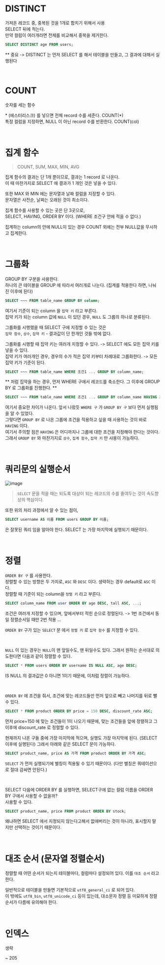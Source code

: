 DISTINCT
=
가져온 레코드 중, 중복된 것을 1개로 합치기 위해서 사용  
SELECT 뒤에 적는다.  
만약 컬럼이 여러개라면 전체를 비교해서 중복을 제거한다.

```SQL
SELECT DISTINCT age FROM users;
```

** 중요 -> DISTINCT 는 먼저 SELECT 를 해서 테이블을 만들고, 그 결과에 대해서 실행된다

<br>

COUNT
=
숫자를 세는 함수

\* (에스터리스크) 를 넣으면 전체 record 수를 세준다. COUNT(*)  
특정 컬럼을 지정하면, NULL 이 아닌 record 수를 반환한다. COUNT(col)

<br>

집계 함수
=
> COUNT, SUM, MAX, MIN, AVG

집계 함수의 결과는 단 1개 뿐이므로, 결과는 1 record 로 나온다.  
이 때 마찬가지로 SELECT 에 결과가 1 개인 것은 넣을 수 있다.  

또한 MAX 와 MIN 에는 문자열과 날짜 컬럼을 지정할 수 있다.  
문자열은 사전순, 날짜는 오래된 것이 최소이다.  

집계 함수를 사용할 수 있는 곳은 단 3곳으로,  
SELECT, HAVING, ORDER BY 이다. (WHERE 조건구 안에 적을 수 없다.)

집계하는 column의 안에 NULL이 있는 경우 COUNT 외에는 전부 NULL값을 무시하고 집계한다.

<br>

그룹화
=
GROUP BY 구분을 사용한다.  
하나의 큰 테이블을 GROUP 에 따라서 여러개로 나눈다. (집계를 적용한다 하면, 나눠진 이후에 된다)

```SQL
SELECT ~~~ FROM table_name GROUP BY column;
```

여기서 기준이 되는 column 을 `집약 키` 라고 부른다.  
집약 키가 되는 column 값에 `NULL` 이 있던 경우, `NULL` 도 그룹의 하나로 분류된다.

그룹화를 시행했을 때 SELECT 구에 지정할 수 있는 것은  
`집약 함수`, `상수`, `집약 키` - 결과값이 단 한개인 것들 밖에 없다.

그룹화를 시행할 때 집약 키는 여러개 지정할 수 있다. -> SELECT 에도 모든 집약 키를 넣을 수 있다.  
집약 키가 여러개인 경우, 경우의 수가 적은 집약 키부터 차례대로 그룹화한다. -> 모든 집약 키가 기준이 된다.

```SQL
SELECT ~~~ FROM table_name WHERE 조건1 ... GROUP BY column_name;
```

 ** 처럼 집약을 하는 경우, 먼저 WHERE 구에서 레코드를 축소한다. 그 이후에 GROUP BY 로 그룹화를 진행한다. **

 ```SQL
SELECT ~~~ FROM table_name WHERE 조건1 ... GROUP BY column_name HAVING 조건2 ...;
 ```

 여기서 중요한 차이가 나온다. 앞서 나왔듯 `WHERE 구` 가 `GROUP BY 구` 보다 먼저 실행됨을 알 수 있었다.  
 그렇다면 `GROUP BY` 로 나온 그룹에 조건을 적용하고 싶을 때 사용하는 것이 바로 `HAVING` 이다.  
 여기서 주의할 점은 `HAVING` 은 어디까지나 그룹에 대한 조건을 지정해야 한다는 것이다.  
 그래서 `GROUP BY` 와 마찬가지로 `상수`, `집계 함수`, `집약 키` 만 사용이 가능하다.

 <br>

 쿼리문의 실행순서
 =
 ![image](https://user-images.githubusercontent.com/19279163/153811953-d8756b0e-7740-4a35-840d-c9ae87b49a3b.png)

> `SELECT` 문을 적을 때는 되도록 대상이 되는 레코드의 수를 줄여두는 것이 속도향상의 핵심이다.

또한 위의 처리 과정에서 알 수 있는 점이,
```SQL
SELECT username AS 이름 FROM users GROUP BY 이름;
```
은 잘못된 쿼리 임을 알아야 한다. SELECT 는 가장 마지막에 실행되기 때문이다.

<br>

정렬
=
`ORDER BY 구` 를 사용한다.  
정렬할 수 있는 방향은 두 가지로, `ASC` 와 `DESC` 이다. 생략하는 경우 default로 `ASC` 이다.  
정렬할 때 기준이 되는 column을 `정렬 키` 라고 부른다.

```SQL
SELECT column_name FROM user ORDER BY age DESC, tall ASC, ...;
```

조건은 여러개 지정할 수 있으며, 앞에서부터 적힌 순으로 정렬된다. -> 1번 조건에서 동일 정렬순서일 때만 2번 적용 ...  

`ORDER BY` 구가 있는 `SELECT` 문 에서 `정렬 키` 로 `집약 함수` 를 지정할 수 있다.

<br>

`NULL` 이 있는 경우는 `NULL`이 맨 앞일수도, 맨 뒤일수도 있다. 그래서 원하는 순서대로 의도한다면 다음과 같이 정렬할 수 있다.
```SQL
SELECT * FROM users ORDER BY username IS NULL ASC, age DESC;
```
IS NULL 의 결과값은 0 아니면 1이기 때문에, 이처럼 정렬이 가능하다.

<br>

`ORDER BY` 에 조건을 줘서, 조건에 맞는 레코드들만 먼저 앞으로 빼고 나머지를 뒤로 뺄 수 있다.
```SQL
SELECT * FROM product ORDER BY price = 150 DESC, discount_rate ASC;
```

먼저 price=150 에 맞는 조건들이 1이 나오기 때문에, 맞는 조건들을 앞에 정렬하고 그 이후에 discount_rate 로 정렬할 수 있다.

현재까지 나온 구들 중에 가장 마지막에 적으며, 실행도 가장 마지막에 된다. (SELECT 이후에 실행된다)
그래서 아래와 같은 SELECT 문이 가능하다.

```SQL
SELECT product_name, price AS 가격 FROM product ORDER BY 가격 ASC;
```
`SELECT` 가 먼저 실행되기에 별칭이 적용될 수 있기 때문이다. (다만 별칭은 쿼테이션으로 절대 감싸면 안된다.)

<br>

SELECT 다음에 ORDER BY 를 실행하면, SELECT구에 없는 컬럼 이름을 ORDER BY 구에서 사용할 수 없을까?  
사용할 수 있다.

```SQL
SELECT product_name, price FROM product ORDER BY stock;
```

왜냐하면 SELECT 에서 지정되지 않는다고해서 없애버리는 것이 아니라, 표시할지 말지만 선택하는 것이기 때문이다.

<br>

대조 순서 (문자열 정렬순서)
=
정렬할 때 어떤 순서가 되는지 테이블마다, 컬럼마다 설정되어 있다. 이를 `대조 순서` 라고 한다.  

일반적으로 테이블을 만들면 기본적으로 `utf8_general_ci` 로 되어 있다.  
이 밖에도 `utf8_bin`, `utf8_unicode_ci` 등이 있는데, 대소문자 정렬 등 미묘하게 정렬 순서가 다름에 유의해야 한다.

<br>

인덱스
=
생략

~ 205